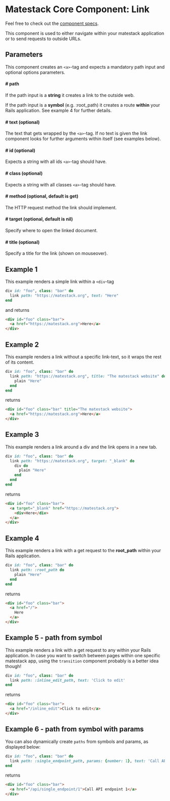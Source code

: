 # Matestack Core Component: Link

Feel free to check out the [component specs](/spec/usage/components/link_spec.rb).

This component is used to either navigate within your matestack application or to send requests to outside URLs.

## Parameters

This component creates an `<a>`-tag and expects a mandatory path input and optional options parameters.

#### # path
If the path input is a **string** it creates a link to the outside web.

If the path input is a **symbol** (e.g. :root_path) it creates a route **within** your Rails application. See example 4 for further details.

#### # text (optional)
The text that gets wrapped by the `<a>`-tag. If no text is given the link component looks for further arguments within itself (see examples below).

#### # id (optional)
Expects a string with all ids `<a>`-tag should have.

#### # class (optional)
Expects a string with all classes `<a>`-tag should have.

#### # method (optional, default is get)
The HTTP request method the link should implement.

#### # target (optional, default is nil)
Specify where to open the linked document.

#### # title (optional)
Specify a title for the link (shown on mouseover).

## Example 1
This example renders a simple link within a `<div`-tag

```ruby
div id: "foo", class: "bar" do
  link path: "https://matestack.org", text: "Here"
end
```

and returns

```html
<div id="foo" class="bar">
  <a href="https://matestack.org">Here</a>
</div>
```

## Example 2
This example renders a link without a specific link-text, so it wraps the rest of its content.

```ruby
div id: "foo", class: "bar" do
  link path: "https://matestack.org", title: "The matestack website" do
    plain "Here"
  end
end
```

returns

```html
<div id="foo" class="bar" title="The matestack website">
  <a href="https://matestack.org">Here</a>
</div>
```

## Example 3
This example renders a link around a div and the link opens in a new tab.

```ruby
div id: "foo", class: "bar" do
  link path: "https://matestack.org", target: "_blank" do
    div do
      plain "Here"
    end
  end
end
```

returns

```html
<div id="foo" class="bar">
  <a target="_blank" href="https://matestack.org">
    <div>Here</div>
  </a>
</div>
```

## Example 4
This example renders a link with a get request to the **root_path** within your Rails application.

```ruby
div id: "foo", class: "bar" do
  link path: :root_path do
    plain "Here"
  end
end
```

returns

```html
<div id="foo" class="bar">
  <a href="/">
    Here
  </a>
</div>
```

## Example 5 - path from symbol
This example renders a link with a get request to any within your Rails application. In case you want to switch between pages within one specific matestack app, using the `transition` component probably is a better idea though!

```ruby
div id: "foo", class: "bar" do
  link path: :inline_edit_path, text: 'Click to edit'
end
```

returns

```html
<div id="foo" class="bar">
  <a href="/inline_edit">Click to edit</a>
</div>
```

## Example 6 - path from symbol with params
You can also dynamically create `paths` from symbols and params, as displayed below:

```ruby
div id: "foo", class: "bar" do
  link path: :single_endpoint_path, params: {number: 1}, text: 'Call API endpoint 1'
end
```

returns

```html
<div id="foo" class="bar">
  <a href="/api/single_endpoint/1">Call API endpoint 1</a>
</div>
```
